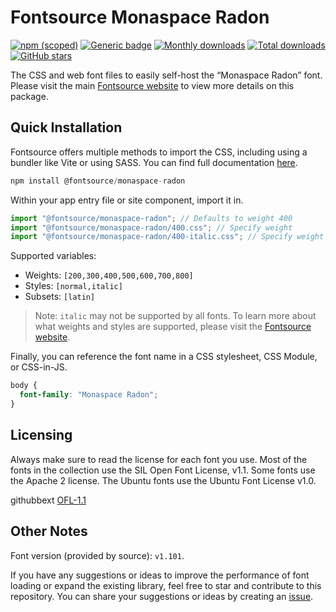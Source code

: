 # Fontsource Monaspace Radon

[![npm (scoped)](https://img.shields.io/npm/v/@fontsource/monaspace-radon?color=brightgreen)](https://www.npmjs.com/package/@fontsource/monaspace-radon) [![Generic badge](https://img.shields.io/badge/fontsource-passing-brightgreen)](https://github.com/fontsource/fontsource) [![Monthly downloads](https://badgen.net/npm/dm/@fontsource/monaspace-radon)](https://github.com/fontsource/fontsource) [![Total downloads](https://badgen.net/npm/dt/@fontsource/monaspace-radon)](https://github.com/fontsource/fontsource) [![GitHub stars](https://img.shields.io/github/stars/fontsource/fontsource.svg?style=social&label=Star)](https://github.com/fontsource/fontsource/stargazers)

The CSS and web font files to easily self-host the “Monaspace Radon” font. Please visit the main [Fontsource website](https://fontsource.org/fonts/monaspace-radon) to view more details on this package.

## Quick Installation

Fontsource offers multiple methods to import the CSS, including using a bundler like Vite or using SASS. You can find full documentation [here](https://fontsource.org/docs/getting-started/introduction).

```javascript
npm install @fontsource/monaspace-radon
```

Within your app entry file or site component, import it in.

```javascript
import "@fontsource/monaspace-radon"; // Defaults to weight 400
import "@fontsource/monaspace-radon/400.css"; // Specify weight
import "@fontsource/monaspace-radon/400-italic.css"; // Specify weight and style
```

Supported variables:
- Weights: `[200,300,400,500,600,700,800]`
- Styles: `[normal,italic]`
- Subsets: `[latin]`

> Note: `italic` may not be supported by all fonts. To learn more about what weights and styles are supported, please visit the [Fontsource website](https://fontsource.org/fonts/monaspace-radon).

Finally, you can reference the font name in a CSS stylesheet, CSS Module, or CSS-in-JS.

```css
body {
  font-family: "Monaspace Radon";
}
```

## Licensing
Always make sure to read the license for each font you use. Most of the fonts in the collection use the SIL Open Font License, v1.1. Some fonts use the Apache 2 license. The Ubuntu fonts use the Ubuntu Font License v1.0.

githubbext
[OFL-1.1](https://github.com/githubnext/monaspace/blob/main/LICENSE)

## Other Notes
Font version (provided by source): `v1.101`.

If you have any suggestions or ideas to improve the performance of font loading or expand the existing library, feel free to star and contribute to this repository. You can share your suggestions or ideas by creating an [issue](https://github.com/fontsource/fontsource/issues).